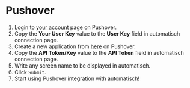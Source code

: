 # Pushover

1. Login to [your account page](https://pushover.net/login) on Pushover.
2. Copy the **Your User Key** value to the **User Key** field in automatisch connection page.
3. Create a new application from [here](https://pushover.net/apps/build) on Pushover.
4. Copy the **API Token/Key** value to the **API Token** field in automatisch connection page.
5. Write any screen name to be displayed in automatisch.
6. Click `Submit`.
7. Start using Pushover integration with automatisch!
